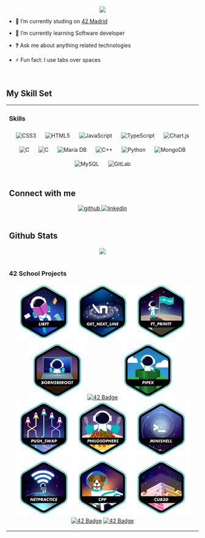 <div align="center">
<img src="https://rishavanand.github.io/static/images/greetings.gif" align="center" height="" width="600" />
</div>  
  

- 🔭 I’m currently studing on [42 Madrid](https://www.42madrid.com/)  
  

- 🌱 I’m currently learning Software developer  
  

- ❓ Ask me about anything related technologies  
  

- ⚡ Fun fact: I use tabs over spaces  
  

<br/>  

## My Skill Set  
<table><tr><td valign="top" width="33%">



### Skills  
<div align="center">  
<img style="margin: 10px" src="https://profilinator.rishav.dev/skills-assets/css3-original-wordmark.svg" alt="CSS3" height="50" />  
<img style="margin: 10px" src="https://profilinator.rishav.dev/skills-assets/html5-original-wordmark.svg" alt="HTML5" height="50" />  
<img style="margin: 10px" src="https://profilinator.rishav.dev/skills-assets/javascript-original.svg" alt="JavaScript" height="50" />  
<img style="margin: 10px" src="https://profilinator.rishav.dev/skills-assets/typescript-original.svg" alt="TypeScript" height="50" />  
<img style="margin: 10px" src="https://profilinator.rishav.dev/skills-assets/logo-title.svg" alt="Chart.js" height="50" />  
<img style="margin: 10px" src="https://profilinator.rishav.dev/skills-assets/c-original.svg" alt="C" height="50" />  
<img style="margin: 10px" src="https://profilinator.rishav.dev/skills-assets/c-original.svg" alt="C" height="50" />  
<img style="margin: 10px" src="https://profilinator.rishav.dev/skills-assets/mariadb.png" alt="Maria DB" height="50" />  
<img style="margin: 10px" src="https://profilinator.rishav.dev/skills-assets/cplusplus-original.svg" alt="C++" height="50" />  
<img style="margin: 10px" src="https://profilinator.rishav.dev/skills-assets/python-original.svg" alt="Python" height="50" />  
<img style="margin: 10px" src="https://profilinator.rishav.dev/skills-assets/mongodb-original-wordmark.svg" alt="MongoDB" height="50" />  
<img style="margin: 10px" src="https://profilinator.rishav.dev/skills-assets/mysql-original-wordmark.svg" alt="MySQL" height="50" />  
<img style="margin: 10px" src="https://profilinator.rishav.dev/skills-assets/gitlab.svg" alt="GitLab" height="50" />  
</div>
 

<br/>  


## Connect with me  
<div align="center">
<a href="https://github.com/juanpPorta" target="_blank">
<img src=https://img.shields.io/badge/github-%2324292e.svg?&style=for-the-badge&logo=github&logoColor=white alt=github style="margin-bottom: 5px;" />
</a>
<a href="https://www.linkedin.com/in/juan-porta-garcia" target="_blank">
<img src=https://img.shields.io/badge/linkedin-%231E77B5.svg?&style=for-the-badge&logo=linkedin&logoColor=white alt=linkedin style="margin-bottom: 5px;" />
</a>
 
</div>  
  

<br/>  


## Github Stats  
<div align="center"><img src="https://github-readme-stats.vercel.app/api?username=juanpPorta&show_icons=true&count_private=true&hide_border=true" align="center" /></div>  

<br/>

### 42 School Projects
<div align="center">

<a href="https://github.com/mcombeau/libft">![42 Badge](https://github.com/juanpPorta/juanpPorta/blob/main/42_badges/libfte.png)</a>
<a href="https://github.com/mcombeau/get_next_line">![42 Badge](https://github.com/juanpPorta/juanpPorta/blob/main/42_badges/get_next_linee.png)</a>
<a href="https://github.com/mcombeau/ft_printf">![42 Badge](https://github.com/juanpPorta/juanpPorta/blob/main/42_badges/ft_printfe.png)</a>
<a href="https://github.com/mcombeau/Born2beroot">![42 Badge](https://github.com/juanpPorta/juanpPorta/blob/main/42_badges/born2beroote.png)</a>
<a href="https://github.com/mcombeau/fract-ol">![42 Badge](https://github.com/juanpPorta/juanpPorta/blob/main/42_badges/fract-ole.png)</a>
<a href="https://github.com/mcombeau/pipex">![42 Badge](https://github.com/juanpPorta/juanpPorta/blob/main/42_badges/pipexe.png)</a>
<a href="https://github.com/mcombeau/push_swap">![42 Badge](https://github.com/juanpPorta/juanpPorta/blob/main/42_badges/push_swape.png)</a>
<a href="https://github.com/mcombeau/philosophers">![42 Badge](https://github.com/juanpPorta/juanpPorta/blob/main/42_badges/philosopherse.png)</a>
<a href="https://github.com/mcombeau/minishell">![42 Badge](https://github.com/juanpPorta/juanpPorta/blob/main/42_badges/minishelle.png)</a>
<a href="https://github.com/mcombeau/net_practice">![42 Badge](https://github.com/juanpPorta/juanpPorta/blob/main/42_badges/netpracticee.png)</a>
<a href="https://github.com/mcombeau/Cpp_Modules">![42 Badge](https://github.com/juanpPorta/juanpPorta/blob/main/42_badges/cppe.png)</a>
<a href="https://github.com/mcombeau/cub3D">![42 Badge](https://github.com/juanpPorta/juanpPorta/blob/main/42_badges/cub3de.png)</a>
<a href="https://github.com/mcombeau/ft_irc">![42 Badge](https://github.com/juanpPorta/juanpPorta/blob/main/42_badges/ft_irce.png)</a>
<a href="https://github.com/mcombeau/inception">![42 Badge](https://github.com/juanpPorta/juanpPorta/blob/main/42_badges/inceptione.png)</a>